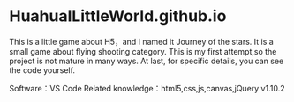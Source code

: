 # HuahualLittleWorld.github.io
This is a little game about H5，and I named it Journey of the stars.
It is a small game about flying shooting category.
This is my first attempt,so the project is not mature in many ways.
At last, for specific details, you can see the code yourself.

Software：VS Code 
Related knowledge：html5,css,js,canvas,jQuery v1.10.2
